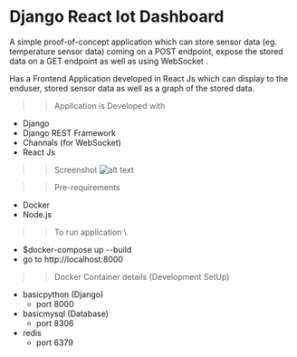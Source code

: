 # Django React Iot Dashboard

A simple proof-of-concept application which can store sensor data (eg. temperature sensor data) coming on a POST endpoint, expose the stored data on a GET endpoint
as well as using WebSocket .

Has a Frontend Application developed in React Js which can display to the enduser, stored sensor data as well as a graph of the stored data.

>>Application is Developed with 
- Django
- Django REST Framework
- Channals (for WebSocket)
- React Js

>> Screenshot 
![alt text](https://raw.githubusercontent.com/viratayya/DjangoReactIotDashboard/master/screenshot/Capture.PNG)

>>Pre-requirements 
- Docker
- Node.js 

>>To run application \
- $docker-compose up --build
- go to http://localhost:8000

>>Docker Container details (Development SetUp)
- basicpython (Django)
  - port 8000
- basicmysql (Database)
  - port 8306
- redis
  - port 6379
  
